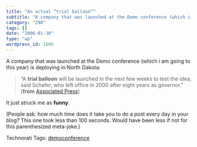 ```yaml
---
title: "An actual “trial balloon”"
subtitle: "A company that was launched at the Demo conference (which i am going to this year) is deploying in N..."
category: "298"
tags: []
date: "2006-01-30"
type: "wp"
wordpress_id: 1606
---
```

A company that was launched at the Demo conference (which i am going to this year) is deploying in North Dakota:

> “A **trial balloon** will be launched in the next few weeks to test the idea, said Schafer, who left office in 2000 after eight years as governor.” (**from** [Associated Press](http://news.yahoo.com/s/ap/20060130/ap_on_hi_te/cellular_balloons)) 

It just struck me as **funny**.

(People ask: how much time does it take you to do a post every day in your blog? This one took less than 100 seconds. Would have been less if not for this parenthesized meta-joke.)

Technorati Tags: [democonference](http://www.technorati.com/tag/democonference)